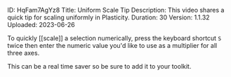 ID: HqFam7AgYz8
Title: Uniform Scale Tip
Description: This video shares a quick tip for scaling uniformly in Plasticity.
Duration: 30
Version: 1.1.32
Uploaded: 2023-06-26

To quickly [[scale]] a selection numerically, press the keyboard shortcut `S` twice then enter the numeric value you'd like to use as a multiplier for all three axes.

This can be a real time saver so be sure to add it to your
toolkit.
